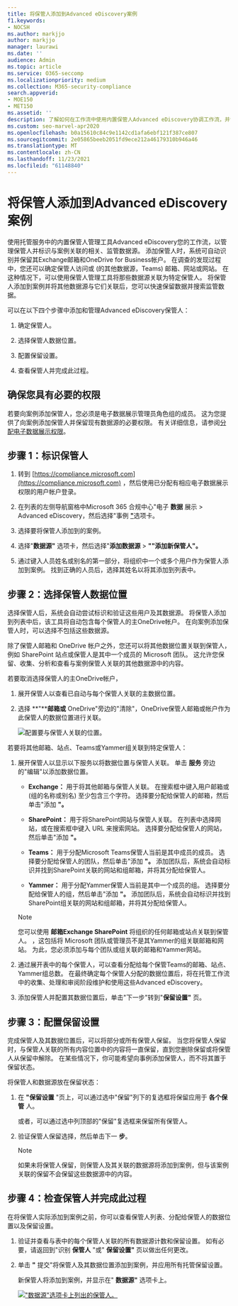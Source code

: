 ```yaml
---
title: 将保管人添加到Advanced eDiscovery案例
f1.keywords:
- NOCSH
ms.author: markjjo
author: markjjo
manager: laurawi
ms.date: ''
audience: Admin
ms.topic: article
ms.service: O365-seccomp
ms.localizationpriority: medium
ms.collection: M365-security-compliance
search.appverid:
- MOE150
- MET150
ms.assetid: ''
description: 了解如何在工作流中使用内置保管人Advanced eDiscovery协调工作流，并识别相关数据源。
ms.custom: seo-marvel-apr2020
ms.openlocfilehash: b0a15610c84c9e1142cd1afa6ebf121f387ce807
ms.sourcegitcommit: 2e05865beeb2051fd9ece212a46179310b946a46
ms.translationtype: MT
ms.contentlocale: zh-CN
ms.lasthandoff: 11/23/2021
ms.locfileid: "61148840"
---
```

# <a name="add-custodians-to-an-advanced-ediscovery-case"></a>将保管人添加到Advanced eDiscovery案例

使用托管服务中的内置保管人管理工具Advanced eDiscovery您的工作流，以管理保管人并标识与案例关联的相关、监管数据源。 添加保管人时，系统可自动识别并保留其Exchange邮箱和OneDrive for Business帐户。 在调查的发现过程中，您还可以确定保管人访问或 (的其他数据源，Teams) 邮箱、网站或网站。 在这种情况下，可以使用保管人管理工具将那些数据源关联为特定保管人。 将保管人添加到案例并将其他数据源与它们关联后，您可以快速保留数据并搜索监管数据。

可以在以下四个步骤中添加和管理Advanced eDiscovery保管人：

1. 确定保管人。

2. 选择保管人数据位置。

3. 配置保留设置。

4. 查看保管人并完成此过程。

## <a name="make-sure-you-have-the-necessary-permissions"></a>确保您具有必要的权限

若要向案例添加保管人，您必须是电子数据展示管理员角色组的成员。 这为您提供了向案例添加保管人并保留现有数据源的必要权限。 有关详细信息，请参阅[分配电子数据展示权限](get-started-with-advanced-ediscovery.md#step-2-assign-ediscovery-permissions)。

## <a name="step-1-identify-custodians"></a>步骤 1：标识保管人

1. 转到 [https://compliance.microsoft.com](https://compliance.microsoft.com) ，然后使用已分配有相应电子数据展示权限的用户帐户登录。

2. 在列表的左侧导航窗格中Microsoft 365 合规中心"电子 **数据** 展示  >  Advanced eDiscovery，然后选择"事例 [**"**](https://go.microsoft.com/fwlink/p/?linkid=2173764)选项卡。

3. 选择要将保管人添加到的案例。

4. 选择"**数据源"** 选项卡，然后选择"**添加数据源**  >  **""添加新保管人"。**

5. 通过键入人员姓名或别名的第一部分，将组织中一个或多个用户作为保管人添加到案例。 找到正确的人员后，选择其姓名以将其添加到列表中。

## <a name="step-2-choose-custodian-data-locations"></a>步骤 2：选择保管人数据位置

选择保管人后，系统会自动尝试标识和验证这些用户及其数据源。 将保管人添加到列表中后，该工具将自动包含每个保管人的主OneDrive帐户。 在向案例添加保管人时，可以选择不包括这些数据源。

除了保管人邮箱和 OneDrive 帐户之外，您还可以将其他数据位置关联到保管人，例如 SharePoint 站点或保管人是其中一个成员的 Microsoft 团队。 这允许您保留、收集、分析和查看与案例保管人关联的其他数据源中的内容。

若要取消选择保管人的主OneDrive帐户，

1. 展开保管人以查看已自动与每个保管人关联的主数据位置。

2. 选择 **"****邮箱或** OneDrive"旁边的"清除"，OneDrive保管人邮箱或帐户作为此保管人的数据位置进行关联。

   ![配置要与保管人关联的位置。](../media/ConfigureCustodianLocations.png)

若要将其他邮箱、站点、Teams或Yammer组关联到特定保管人：

1. 展开保管人以显示以下服务以将数据位置与保管人关联。 单击 **服务** 旁边的"编辑"以添加数据位置。

   - **Exchange：** 用于将其他邮箱与保管人关联。 在搜索框中键入用户邮箱或 (组的名称或别名) 至少包含三个字符。 选择要分配给保管人的邮箱，然后单击"添加 **"。**

   - **SharePoint：** 用于将SharePoint网站与保管人关联。 在列表中选择网站，或在搜索框中键入 URL 来搜索网站。 选择要分配给保管人的网站，然后单击"添加 **"。**

   - **Teams：** 用于分配Microsoft Teams保管人当前是其中成员的成员。 选择要分配给保管人的团队，然后单击"添加 **"。** 添加团队后，系统会自动标识并找到SharePoint关联的网站和组邮箱，并将其分配给保管人。

   - **Yammer：** 用于分配Yammer保管人当前是其中一个成员的组。 选择要分配给保管人的组，然后单击"添加 **"。** 添加团队后，系统会自动标识并找到SharePoint组关联的网站和组邮箱，并将其分配给保管人。

   > [!NOTE]
   > 您可以使用 **邮箱Exchange SharePoint** 将组织的任何邮箱或站点关联到保管人。 ，这包括将 Microsoft 团队或管理员不是其Yammer的组关联邮箱和网站。 为此，您必须添加与每个团队或组关联的邮箱和Yammer网站。

2. 通过展开表中的每个保管人，可以查看分配给每个保管Teams的邮箱、站点、Yammer组总数。 在最终确定每个保管人分配的数据位置后，将在托管工作流中的收集、处理和审阅阶段维护和使用这些Advanced eDiscovery。

3. 添加保管人并配置其数据位置后，单击"下一步"转到"**保留设置"** 页。  

## <a name="step-3-configure-hold-settings"></a>步骤 3：配置保留设置

 完成保管人及其数据位置后，可以将部分或所有保管人保留。 当您将保管人保留时，与保管人关联的所有内容位置中的内容将一直保留，直到您删除保留或将保管人从保留中解除。 在某些情况下，你可能希望向事例添加保管人，而不将其置于保留状态。

将保管人和数据源放在保留状态：

1. 在 **"保留设置** "页上，可以通过选中"保留"列下的复选框将保留应用于 **各个保管** 人。

   或者，可以通过选中列顶部的"保留"复选框来保留所有保管人。

2. 验证保管人保留选择，然后单击下一 **步**。

   > [!NOTE]
   > 如果未将保管人保留，则保管人及其关联的数据源将添加到案例，但与该案例关联的保留不会保留这些数据源中的内容。

## <a name="step-4-review-the-custodians-and-complete-the-process"></a>步骤 4：检查保管人并完成此过程

在将保管人实际添加到案例之前，你可以查看保管人列表、分配给保管人的数据位置以及保留设置。

1. 验证并查看与表中的每个保管人关联的所有数据源计数和保留设置。 如有必要，请返回到"识别 **保管人** "或" **保留设置"** 页以做出任何更改。

2. 单击 **"** 提交"将保管人及其数据位置添加到案例，并应用所有托管保留设置。

   新保管人将添加到案例，并显示在" **数据源"** 选项卡上。

   [!["数据源"选项卡上列出的保管人。 ](../media/DataSourcesTab.png) ](../media/DataSourcesTab.png#lightbox)
